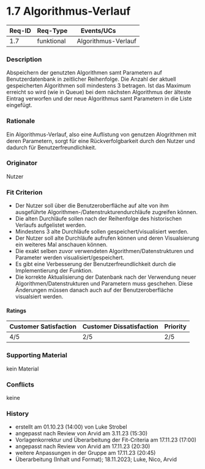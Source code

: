 # 1.7 Algorithmus-Verlauf

| Req-ID | Req-Type   | Events/UCs          |
|--------|------------|---------------------|
| 1.7    | funktional | Algorithmus-Verlauf |

### Description
Abspeichern der genutzten Algorithmen samt Parametern auf Benutzerdatenbank in zeitlicher Reihenfolge.
Die Anzahl der aktuell gespeicherten Algorithmen soll mindestens 3 betragen.
Ist das Maximum erreicht so wird (wie in Queue) bei dem nächsten Algorithmus der älteste Eintrag verworfen und der neue Algorithmus samt Parametern in die Liste eingefügt.

### Rationale
Ein Algorithmus-Verlauf, also eine Auflistung von genutzen Alogrithmen mit deren Parametern, sorgt für eine Rückverfolgbarkeit durch den Nutzer und dadurch für Benutzerfreundlichkeit.

### Originator
Nutzer

### Fit Criterion
- Der Nutzer soll über die Benutzeroberfläche auf alte von ihm ausgeführte Algorithmen-/Datenstrukturendurchläufe zugreifen können.
- Die alten Durchläufe sollen nach der Reihenfolge des historischen Verlaufs aufgelistet werden.  
- Mindestens 3 alte Durchläufe sollen gespeichert/visualisiert werden.
- Der Nutzer soll alte Durchläufe aufrufen können und deren Visualsierung ein weiteres Mal anschauen können.
- Die exakt selben zuvor verwendeten Algorithmen/Datenstrukturen und Parameter werden visualisiert/gespeichert.
- Es gibt eine Verbesserung der Benutzerfreundlichkeit durch die Implementierung der Funktion.
- Die korrekte Aktualisierung der Datenbank nach der Verwendung neuer Algorithmen/Datenstrukturen und Parametern muss geschehen. Diese Änderungen müssen danach auch auf der Benutzeroberfläche visualsiert werden.

#### Ratings
| Customer Satisfaction | Customer Dissatisfaction | Priority |
|-----------------------|--------------------------|----------|
| 4/5                   | 2/5                      | 2/5      |

### Supporting Material
kein Material

### Conflicts
keine

### History
- erstellt am 01.10.23 (14:00) von Luke Strobel
- angepasst nach Review von Arvid am 3.11.23 (15:30)
- Vorlagenkorrektur und Überarbeitung der Fit-Criteria am 17.11.23 (17:00)
- angepasst nach Review von Arvid am 17.11.23 (20:30)
- weitere Anpassungen in der Gruppe am 17.11.23 (20:45)
- Überarbeitung (Inhalt und Format); 18.11.2023; Luke, Nico, Arvid
